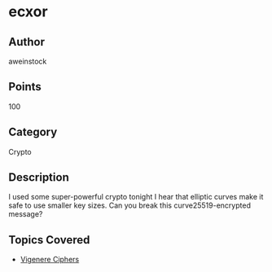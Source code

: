 # ecxor
## Author
aweinstock
## Points
100
## Category
Crypto
## Description
I used some super-powerful crypto tonight
I hear that elliptic curves make it safe to use smaller key sizes. Can you break this curve25519-encrypted message?
## Topics Covered

- [Vigenere Ciphers](/cryptography/what-is-a-vigenere-cipher/)
